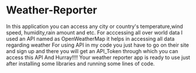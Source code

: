 # Weather-Reporter
In this application you can access any city or country's temperature,wind speed, humidity,rain amount and etc.
For acccessing all over world data I used an API named as OpenWeatherMap it helps in accessing all data regarding weather
For using API in my code you just have to go on their site and sign up and there you will get an API_Token through which you can access this API
And Hurray!!!! Your weather reporter app is ready to use just after installing some libraries and running some lines of code.
